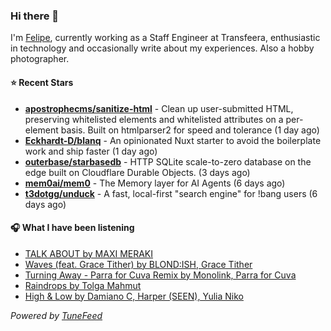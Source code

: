### Hi there 👋

I'm [Felipe](https://felipevm.com), currently working as a Staff Engineer at Transfeera, enthusiastic in technology and occasionally write about my experiences. Also a hobby photographer.

#### ⭐ Recent Stars
- **[apostrophecms/sanitize-html](https://github.com/apostrophecms/sanitize-html)** - Clean up user-submitted HTML, preserving whitelisted elements and whitelisted attributes on a per-element basis. Built on htmlparser2 for speed and tolerance (1 day ago)
- **[Eckhardt-D/blanq](https://github.com/Eckhardt-D/blanq)** - An opinionated Nuxt starter to avoid the boilerplate work and ship faster (1 day ago)
- **[outerbase/starbasedb](https://github.com/outerbase/starbasedb)** - HTTP SQLite scale-to-zero database on the edge built on Cloudflare Durable Objects. (3 days ago)
- **[mem0ai/mem0](https://github.com/mem0ai/mem0)** - The Memory layer for AI Agents (6 days ago)
- **[t3dotgg/unduck](https://github.com/t3dotgg/unduck)** - A fast, local-first &#34;search engine&#34; for !bang users (6 days ago)

#### 🎧 What I have been listening
- [TALK ABOUT by MAXI MERAKI](https://open.spotify.com/track/5zDePR01scTxDjaLfdO4dw)
- [Waves (feat. Grace Tither) by BLOND:ISH, Grace Tither](https://open.spotify.com/track/6ymVxYG0UHqIjXmclbE1cu)
- [Turning Away - Parra for Cuva Remix by Monolink, Parra for Cuva](https://open.spotify.com/track/02JRU5lHhypYRUKlF4mw8o)
- [Raindrops by Tolga Mahmut](https://open.spotify.com/track/53JEvpQWyUQNmcW7baN2Vo)
- [High &amp; Low by Damiano C, Harper (SEEN), Yulia Niko](https://open.spotify.com/track/6aBk0LOrtlVOYjGmBcU0cW)

_Powered by [TuneFeed](https://tunefeed.app?ref=github.com)_
